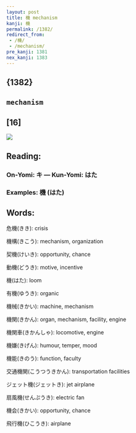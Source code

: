 ```yaml
---
layout: post
title: 機 mechanism
kanji: 機
permalink: /1382/
redirect_from:
 - /機/
 - /mechanism/
pre_kanji: 1381
nex_kanji: 1383
---
```


## {1382}

## `mechanism`

## [16]

<div class="stroke"><img src="E6A99F.png" /></div>

## Reading:

### On-Yomi: キ &mdash; Kun-Yomi: はた

### Examples: 機 (はた)

## Words:

危機(きき): crisis

機構(きこう): mechanism, organization

契機(けいき): opportunity, chance

動機(どうき): motive, incentive

機(はた): loom

有機(ゆうき): organic

機械(きかい): machine, mechanism

機関(きかん): organ, mechanism, facility, engine

機関車(きかんしゃ): locomotive, engine

機嫌(きげん): humour, temper, mood

機能(きのう): function, faculty

交通機関(こうつうきかん): transportation facilities

ジェット機(ジェットき): jet airplane

扇風機(せんぷうき): electric fan

機会(きかい): opportunity, chance

飛行機(ひこうき): airplane
